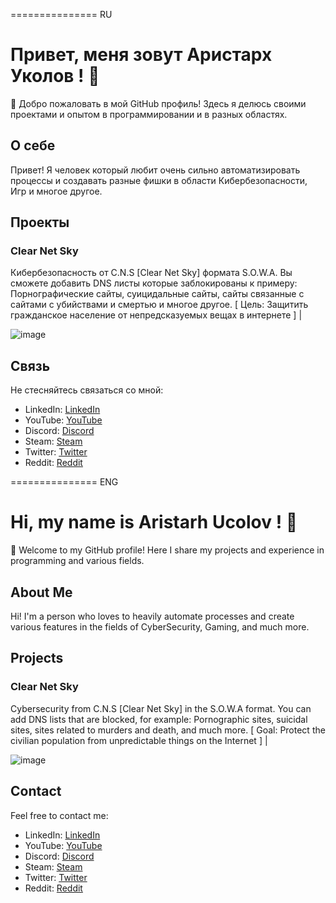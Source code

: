 =============== RU

# Привет, меня зовут Аристарх Уколов ! 👋

🚀 Добро пожаловать в мой GitHub профиль! Здесь я делюсь своими проектами и опытом в программировании и в разных областях.

## О себе

Привет! Я человек который любит очень сильно автоматизировать процессы и создавать разные фишки в области Кибербезопасности, Игр и многое другое.

## Проекты

### Clear Net Sky
Кибербезопасность от C.N.S [Clear Net Sky] формата S.O.W.A. Вы сможете добавить DNS листы которые заблокированы к примеру: Порнографические сайты, суицидальные сайты, сайты связанные с сайтами с убийствами и смертью и многое другое. [ Цель: Защитить гражданское население от непредсказуемых вещах в интернете ] |

 ![image](https://github.com/AristarhUcolov/The-Future-Of-The-Technologies-Corporation/assets/56760026/f3635e6b-edbc-4451-84e8-a29c48bb1854)

## Связь

Не стесняйтесь связаться со мной:

- LinkedIn: [LinkedIn](https://www.linkedin.com/in/aristarhucolov/)
- YouTube: [YouTube](https://youtube.com/@Aristarh.Ucolov/)
- Discord: [Discord](discord.gg/Mz8xMYkM5m/)
- Steam: [Steam](steamcommunity.com/id/aristarhucolov/)
- Twitter: [Twitter](https://twitter.com/AristarhUcolov/)
- Reddit: [Reddit](https://reddit.com/user/TheOldAristarh/)

=============== ENG
# Hi, my name is Aristarh Ucolov ! 👋

🚀 Welcome to my GitHub profile! Here I share my projects and experience in programming and various fields.

## About Me

Hi! I'm a person who loves to heavily automate processes and create various features in the fields of CyberSecurity, Gaming, and much more.

## Projects

### Clear Net Sky
Cybersecurity from C.N.S [Clear Net Sky] in the S.O.W.A format. You can add DNS lists that are blocked, for example: Pornographic sites, suicidal sites, sites related to murders and death, and much more. [ Goal: Protect the civilian population from unpredictable things on the Internet ] |

![image](https://github.com/AristarhUcolov/Safe-World-DNS-BlackList-Of-Danger-WebSites-by-C.N.S-Clear.Net.Sky/assets/56760026/82c7cf31-9d67-40fd-8698-e5b70721c81d)

## Contact

Feel free to contact me:

- LinkedIn: [LinkedIn](https://www.linkedin.com/in/aristarhucolov/)
- YouTube: [YouTube](https://youtube.com/@Aristarh.Ucolov/)
- Discord: [Discord](discord.gg/Mz8xMYkM5m/)
- Steam: [Steam](steamcommunity.com/id/aristarhucolov/)
- Twitter: [Twitter](https://twitter.com/AristarhUcolov/)
- Reddit: [Reddit](https://reddit.com/user/TheOldAristarh/)

